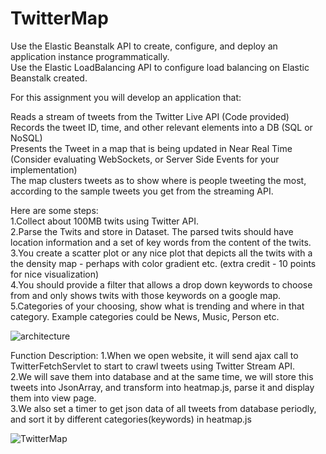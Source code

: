 # TwitterMap
Use the Elastic Beanstalk API to create, configure, and deploy an application instance programmatically.         
Use the Elastic LoadBalancing API to configure load balancing on Elastic Beanstalk created.         
           
For this assignment you will develop an application that:         
          
Reads a stream of tweets from the Twitter Live API (Code provided)              
Records the tweet ID, time, and other relevant elements into a DB (SQL or NoSQL)             
Presents the Tweet in a map that is being updated in Near Real Time (Consider evaluating WebSockets, or Server Side Events for your implementation)          
The map clusters tweets as to show where is people tweeting the most, according to the sample tweets you get from the streaming API.           
             
Here are some steps:              
1.Collect about 100MB twits using Twitter API.            
2.Parse the Twits and store in Dataset. The parsed twits should have location information and a set of key words from the content of the twits.               
3.You create a scatter plot or any nice plot that depicts all the twits with a the density map - perhaps with color gradient etc. (extra credit - 10 points for nice visualization)            
4.You should provide a filter that allows a drop down keywords to choose from and only shows twits with those keywords on a google map.                        
5.Categories of your choosing, show what is trending and where in that category. Example categories could be News, Music, Person etc.      

![architecture](https://cloud.githubusercontent.com/assets/10342877/11604814/744de148-9abf-11e5-9a78-42b9d5e0cdc2.png)   


Function Description:
1.When we open website, it will send ajax call to TwitterFetchServlet to start to crawl tweets using Twitter Stream API.          
2.We will save them into database and at the same time, we will store this tweets into JsonArray, and transform into heatmap.js, parse it and display them into view page.           
3.We also set a timer to get json data of all tweets from database periodly, and sort it by different categories(keywords) in heatmap.js        

![TwitterMap](https://cloud.githubusercontent.com/assets/10342877/11601916/972aee74-9aa4-11e5-9237-0a84a7c5c211.png)     
